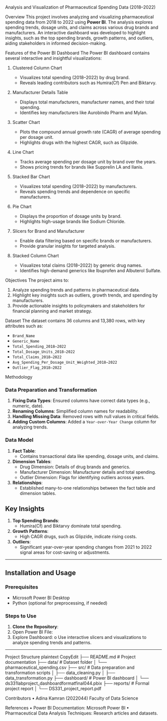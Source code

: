  Analysis and Visualization of Pharmaceutical Spending Data (2018–2022)

 Overview
This project involves analyzing and visualizing pharmaceutical spending data from 2018 to 2022 using **Power BI**. The analysis explores spending trends, dosage units, and claims across various drug brands and manufacturers. An interactive dashboard was developed to highlight insights, such as the top spending brands, growth patterns, and outliers, aiding stakeholders in informed decision-making.

 Features of the Power BI Dashboard
The Power BI dashboard contains several interactive and insightful visualizations:
1. Clustered Column Chart
   - Visualizes total spending (2018–2022) by drug brand.
   - Reveals leading contributors such as Humira(Cf) Pen and Biktarvy.

2. Manufacturer Details Table
   - Displays total manufacturers, manufacturer names, and their total spending.
   - Identifies key manufacturers like Aurobindo Pharm and Mylan.

3. Scatter Chart
   - Plots the compound annual growth rate (CAGR) of average spending per dosage unit.
   - Highlights drugs with the highest CAGR, such as Glipzide.

4. Line Chart
   - Tracks average spending per dosage unit by brand over the years.
   - Shows pricing trends for brands like Supprelin LA and Ilanis.

5. Stacked Bar Chart
   - Visualizes total spending (2018–2022) by manufacturers.
   - Reveals spending trends and dependence on specific manufacturers.

6. Pie Chart
   - Displays the proportion of dosage units by brand.
   - Highlights high-usage brands like Sodium Chloride.

7. Slicers for Brand and Manufacturer
   - Enable data filtering based on specific brands or manufacturers.
   - Provide granular insights for targeted analysis.

8. Stacked Column Chart
   - Visualizes total claims (2018–2022) by generic drug names.
   - Identifies high-demand generics like Ibuprofen and Albuterol Sulfate.

Objectives
The project aims to:
1. Analyze spending trends and patterns in pharmaceutical data.
2. Highlight key insights such as outliers, growth trends, and spending by manufacturers.
3. Provide actionable insights to policymakers and stakeholders for financial planning and market strategy.

Dataset
The dataset contains 36 columns and 13,380 rows, with key attributes such as:
- `Brand_Name`
- `Generic_Name`
- `Total_Spending_2018–2022`
- `Total_Dosage_Units_2018–2022`
- `Total_Claims_2018–2022`
- `Avg_Spending_Per_Dosage_Unit_Weighted_2018–2022`
- `Outlier_Flag_2018–2022`

 Methodology

### Data Preparation and Transformation
1. **Fixing Data Types**: Ensured columns have correct data types (e.g., numeric, date).
2. **Renaming Columns**: Simplified column names for readability.
3. **Handling Missing Data**: Removed rows with null values in critical fields.
4. **Adding Custom Columns**: Added a `Year-over-Year Change` column for analyzing trends.

### Data Model
1. **Fact Table**:
   - Contains transactional data like spending, dosage units, and claims.
2. **Dimension Tables**:
   - Drug Dimension: Details of drug brands and generics.
   - Manufacturer Dimension: Manufacturer details and total spending.
   - Outlier Dimension: Flags for identifying outliers across years.
3. **Relationships**:
   - Established many-to-one relationships between the fact table and dimension tables.

## Key Insights
1. **Top Spending Brands**: 
   - Humira(Cf) and Biktarvy dominate total spending.
2. **Growth Patterns**:
   - High CAGR drugs, such as Glipzide, indicate rising costs.
3. **Outliers**:
   - Significant year-over-year spending changes from 2021 to 2022 signal areas for cost-saving or adjustments.

---

## Installation and Usage

### Prerequisites
- Microsoft Power BI Desktop
- Python (optional for preprocessing, if needed)

### Steps to Use
1. **Clone the Repository**:
2.	Open Power BI File:
3.	Explore Dashboard:
o	Use interactive slicers and visualizations to analyze spending trends and patterns.
________________________________________
Project Structure
plaintext
CopyEdit
├── README.md                  # Project documentation
├── data/                      # Dataset folder
│   └── pharmaceutical_spending.csv
├── src/                       # Data preparation and transformation scripts
│   ├── data_cleaning.py
│   ├── data_transformation.py
├── dashboard/                 # Power BI dashboard
│   └── ds331labproject_dashboardformatfinal044.pbix
├── reports/                   # Formal project report
│   └── DS331_project_report.pdf


Contributors
•	Adina Kamran (2022044)
Faculty of Data Science

References
•	Power BI Documentation: Microsoft Power BI
•	Pharmaceutical Data Analysis Techniques: Research articles and datasets.

